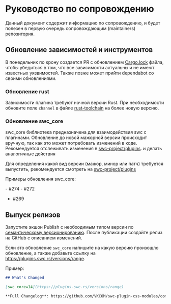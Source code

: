 # Руководство по сопровождению

Данный документ содержит информацию по сопровождению, и будет полезен
в первую очередь сопровождающим (maintainers) репозитория.

## Обновление зависимостей и инструментов

В понедельник по крону создается PR с обновлением
[Cargo.lock](./Cargo.lock) файла, чтобы убедиться в том, что все зависимости
актуальны и не имеют известных уязвимостей. Также позже может прийти dependabot
со своими обновлениями.

### Обновление rust

Зависимости плагина требуют ночной версии Rust. При необходимости обновите поле
`channel` в файле [rust-toolchain](./rust-toolchain.toml) на более новую версию.

### Обновление swc_core

swc_core библиотека предназначена для взаимодействия swc с плагинами.
Обновление до новой мажорной версии происходит вручную, так как это может
потребовать изменений в коде. Рекомендуется отслеживать изменения в [swc-project/plugins](https://github.com/swc-project/plugins/commits/main/).
и делать аналогичные действия

Для определения какой вид версии (мажор, минор или патч) требуется выпустить,
рекомендуется смотреть на [swc-project/plugins](https://github.com/swc-project/plugins/commits/main/)

Примеры обновления swc_core:

- #274
- #272
- #269

## Выпуск релизов

Запустите экшон Publish с необходимым типом версии по
[семантическому версионированию](https://semver.org/lang/ru/). После публикации
создайте релиз на GitHub с описанием изменений.

Если это обновление `swc_core` напишите на какую версию произошло обновление,
а также добавьте ссылку на https://plugins.swc.rs/versions/range.

Пример:

```md
## What's Changed

[swc_core=14](https://plugins.swc.rs/versions/range)

**Full Changelog**: https://github.com/VKCOM/swc-plugin-css-modules/compare/v2.2.0...v2.2.1
```
